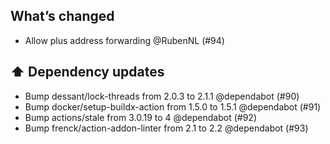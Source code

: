 ## What’s changed

- Allow plus address forwarding @RubenNL (#94)

## ⬆️ Dependency updates

- Bump dessant/lock-threads from 2.0.3 to 2.1.1 @dependabot (#90)
- Bump docker/setup-buildx-action from 1.5.0 to 1.5.1 @dependabot (#91)
- Bump actions/stale from 3.0.19 to 4 @dependabot (#92)
- Bump frenck/action-addon-linter from 2.1 to 2.2 @dependabot (#93)

